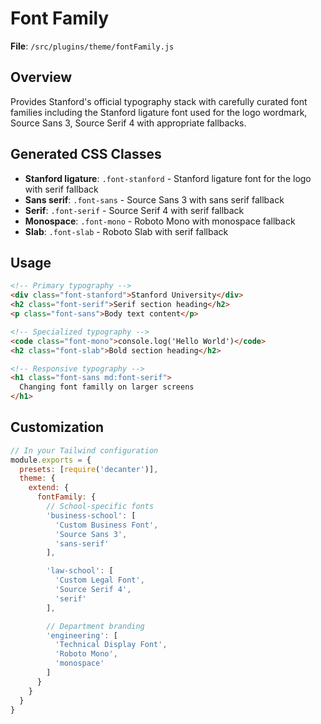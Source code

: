 # Font Family

**File**: `/src/plugins/theme/fontFamily.js`

## Overview
Provides Stanford's official typography stack with carefully curated font families including the Stanford ligature font used for the logo wordmark, Source Sans 3, Source Serif 4 with appropriate fallbacks.

## Generated CSS Classes

- **Stanford ligature**: `.font-stanford` - Stanford ligature font for the logo with serif fallback
- **Sans serif**: `.font-sans` - Source Sans 3 with sans serif fallback
- **Serif**: `.font-serif` - Source Serif 4 with serif fallback
- **Monospace**: `.font-mono` - Roboto Mono with monospace fallback
- **Slab**: `.font-slab` - Roboto Slab with serif fallback

## Usage

```html
<!-- Primary typography -->
<div class="font-stanford">Stanford University</div>
<h2 class="font-serif">Serif section heading</h2>
<p class="font-sans">Body text content</p>

<!-- Specialized typography -->
<code class="font-mono">console.log('Hello World')</code>
<h2 class="font-slab">Bold section heading</h2>

<!-- Responsive typography -->
<h1 class="font-sans md:font-serif">
  Changing font familly on larger screens
</h1>
```

## Customization

```javascript
// In your Tailwind configuration
module.exports = {
  presets: [require('decanter')],
  theme: {
    extend: {
      fontFamily: {
        // School-specific fonts
        'business-school': [
          'Custom Business Font',
          'Source Sans 3',
          'sans-serif'
        ],

        'law-school': [
          'Custom Legal Font',
          'Source Serif 4',
          'serif'
        ],

        // Department branding
        'engineering': [
          'Technical Display Font',
          'Roboto Mono',
          'monospace'
        ]
      }
    }
  }
}
```
